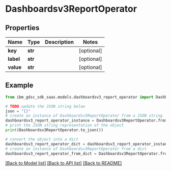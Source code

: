 # Dashboardsv3ReportOperator


## Properties

Name | Type | Description | Notes
------------ | ------------- | ------------- | -------------
**key** | **str** |  | [optional] 
**label** | **str** |  | [optional] 
**value** | **str** |  | [optional] 

## Example

```python
from ibm_gdsc_sdk_saas.models.dashboardsv3_report_operator import Dashboardsv3ReportOperator

# TODO update the JSON string below
json = "{}"
# create an instance of Dashboardsv3ReportOperator from a JSON string
dashboardsv3_report_operator_instance = Dashboardsv3ReportOperator.from_json(json)
# print the JSON string representation of the object
print(Dashboardsv3ReportOperator.to_json())

# convert the object into a dict
dashboardsv3_report_operator_dict = dashboardsv3_report_operator_instance.to_dict()
# create an instance of Dashboardsv3ReportOperator from a dict
dashboardsv3_report_operator_from_dict = Dashboardsv3ReportOperator.from_dict(dashboardsv3_report_operator_dict)
```
[[Back to Model list]](../README.md#documentation-for-models) [[Back to API list]](../README.md#documentation-for-api-endpoints) [[Back to README]](../README.md)


